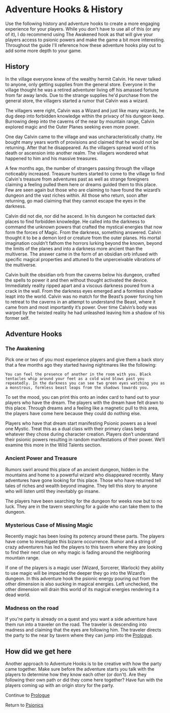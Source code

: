# Adventure Hooks & History

Use the following history and adventure hooks to create a more engaging experience for your players. While you don't have to use all of this (or any of it), I do recommend using The Awakened hook as that will give your players access to psionic powers and make the game a bit more interesting. Throughout the guide I'll reference how these adventure hooks play out to add some more depth to your game.

## History

In the village everyone knew of the wealthy hermit Calvin. He never talked to anyone, only getting supplies from the general store. Everyone in the village thought he was a retired adventurer living off his amassed fortune from far away lands. Due to the strange supplies he'd purchase from the general store, the villagers started a rumor that Calvin was a wizard.

The villagers were right, Calvin was a Wizard and just like  many wizards, he dug deep into forbidden knowledge within the privacy of his dungeon keep. Burrowing deep into the caverns of the near by mountain range, Calvin explored magic and the Outer Planes seeking even more power.

One day Calvin came to the village and was uncharacteristically chatty. He bought many years worth of provisions and claimed that he would not be returning. After that he disappeared. As the villagers spread word of his death or ascension into another realm. The villagers wondered what happened to him and his massive treasures.

A few months ago, the number of strangers passing through the village noticeably increased. Treasure hunters started to come to the village to find Calvin's treasure from adventures past as well as strange foreigners claiming a feeling pulled them here or dreams guided them to this place. Few are seen again but those who are claiming to have found the wizard’s dungeon and the vast riches within. All those who return, soon after returning, go mad claiming that they cannot escape the eyes in the darkness.

Calvin did not die, nor did he ascend. In his dungeon he contacted dark places to find forbidden knowledge. He called into the darkness to command the unknown powers that crafted the mystical energies that now form the forces of Magic. From the darkness, something answered. Calvin thought it to be a demon lord or creature from the outer planes. His mortal imagination couldn’t fathom the horrors lurking beyond the known, beyond the limits of the planes and into a darkness more ancient than the multiverse. The answer came in the form of an obsidian orb infused with specific magical properties and attuned to the unperceivable vibrations of the multiverse.

Calvin built the obsidian orb from the caverns below his dungeon, crafted the spells to power it and then without thought activated the device. Immediately reality ripped apart and a viscous darkness poured from a crack in the wall. From the darkness eyes emerged and a formless shadow leapt into the world. Calvin was no match for the Beast’s power forcing him to  retreat to the caverns in an attempt to understand the Beast, where it came from and most importantly it’s power. Over time Calvin’s body was warped by the twisted reality he had unleashed leaving him a shadow of his former self.

## Adventure Hooks

### The Awakening

Pick one or two of you most experience players and give them a back story that a few months ago they started having nightmares like the following:

`You can feel the presence of another in the room with you. Black tentacles whip around your feet as a cold wind blows past you repeatedly. In the darkness you can see two green eyes watching you as a monstrous, formless beast leaps from the shadows towards you.`

To set the mood, you can print this onto an index card to hand out to your players who have the dream. The players with the dream have felt drawn to this place. Through dreams and a feeling like a magnetic pull to this area, the players have come here because they could do nothing else.

Players who have that dream start manifesting Psionic powers as a level one Mystic. Treat this as a dual class with their primary class being whatever they chose during character creation. Players don’t understand their psionic powers resulting in random manifestations of their power. We’ll examine this more in the Wild Talents section.

### Ancient Power and Treasure

Rumors swirl around this place of an ancient dungeon, hidden in the mountains and home to a powerful wizard who disappeared recently. Many adventures have gone looking for this place. Those who have returned tell tales of riches and wealth beyond imagine. They tell this story to anyone who will listen until they inevitably go insane.

The players have been searching for the dungeon for weeks now but to no luck. They are in the tavern searching for a guide who can take them to the dungeon.

### Mysterious Case of Missing Magic

Recently magic has been losing its potency around these parts. The players have come to investigate this bizarre occurrence. Rumor and a string of crazy adventurers has led the players to this tavern where they are looking to find their next clue on why magic is fading around the neighboring mountain range.

If one of the players is a magic user (Wizard, Sorcerer, Warlock) they ability to use magic will be impacted the deeper they go into the Wizard’s dungeon. In this adventure hook the psionic energy pouring out from the other dimension is also sucking in magical energies. Left unchecked, the other dimension will drain this world of its magical energies rendering it a dead world.

### Madness on the road

If you're party is already on a quest and you want a side adventure have them run into a traveler on the road. The traveler is descending into madness and claiming that the eyes are following him. The traveler directs the party to the near by tavern where they can jump into the [Prologue](Prologue.md).

## How did we get here

Another approach to Adventure Hooks is to be creative with how the party came together. Make sure before the adventure starts you talk with the players to determine how they know each other (or don't). Are they following their own path or did they come here together? Have fun with the players coming up with an origin story for the party.

Continue to [Prologue](Prologue.md)

Return to [Psionics](Psionics.md)